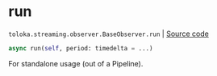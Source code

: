 # run
`toloka.streaming.observer.BaseObserver.run` | [Source code](https://github.com/Toloka/toloka-kit/blob/v1.2.3/src/streaming/observer.py#L58)

```python
async run(self, period: timedelta = ...)
```

For standalone usage (out of a Pipeline).

